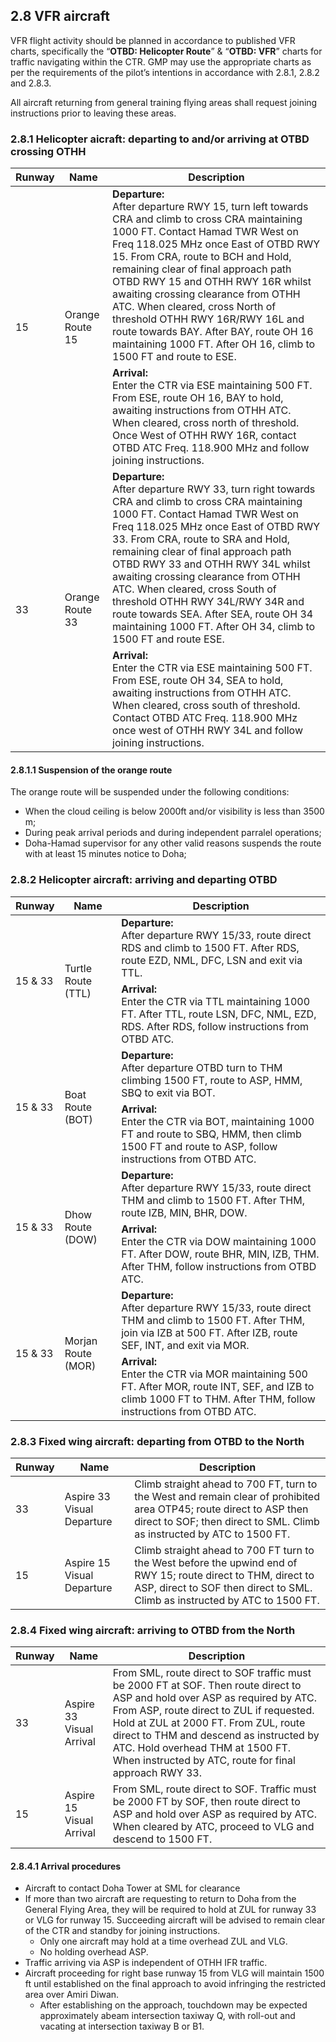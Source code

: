 ## 2.8 VFR aircraft
VFR flight activity should be planned in accordance to published VFR charts, specifically the “**OTBD: Helicopter Route**” & “**OTBD: VFR**” charts for traffic navigating within the CTR. GMP may use the appropriate charts as per the requirements of the pilot’s intentions in accordance with 2.8.1, 2.8.2 and 2.8.3. 

All aircraft returning from general training flying areas shall request joining instructions prior to leaving these areas.

### 2.8.1 Helicopter aicraft: departing to and/or arriving at OTBD crossing OTHH
<table><thead>
  <tr>
    <th>Runway</th>
    <th>Name</th>
    <th>Description</th>
  </tr></thead>
<tbody>
  <tr>
    <td rowspan="2">15</td>
    <td rowspan="2">Orange Route 15</td>
    <td><b>Departure:</b><br>After departure RWY 15, turn left towards CRA and climb to cross CRA maintaining 1000 FT. Contact Hamad TWR West on Freq 118.025 MHz once East of OTBD RWY 15. From CRA, route to BCH and Hold, remaining clear of final approach path OTBD RWY 15 and OTHH RWY 16R whilst awaiting crossing clearance from OTHH ATC. When cleared, cross North of threshold OTHH RWY 16R/RWY 16L and route towards BAY. After BAY, route OH 16 maintaining 1000 FT. After OH 16, climb to 1500 FT and route to ESE.</td>
  </tr>
  <tr>
    <td><b>Arrival:</b><br>Enter the CTR via ESE maintaining 500 FT. From ESE, route OH 16, BAY to hold, awaiting instructions from OTHH ATC. When cleared, cross north of threshold. Once West of OTHH RWY 16R, contact OTBD ATC Freq. 118.900 MHz and follow joining instructions.</td>
  </tr>
  <tr>
    <td rowspan="2">33</td>
    <td rowspan="2">Orange Route 33</td>
    <td><b>Departure:</b><br>After departure RWY 33, turn right towards CRA and climb to cross CRA maintaining 1000 FT. Contact Hamad TWR West on Freq  118.025 MHz once East of OTBD RWY 33. From CRA, route to SRA and Hold, remaining clear of final approach path OTBD RWY 33 and OTHH RWY 34L whilst awaiting crossing clearance from OTHH ATC. When cleared, cross South of threshold OTHH RWY 34L/RWY 34R and route towards SEA. After SEA, route OH 34 maintaining 1000 FT. After OH 34, climb to 1500 FT and route ESE.</td>
  </tr>
  <tr>
    <td><b>Arrival:</b><br>Enter the CTR via ESE maintaining 500 FT. From ESE, route OH 34, SEA to hold, awaiting instructions from OTHH ATC. When cleared, cross south of threshold. Contact OTBD ATC Freq. 118.900 MHz once west of OTHH RWY 34L and follow joining instructions.</td>
  </tr>
</tbody>
</table>

#### 2.8.1.1 Suspension of the orange route
The orange route will be suspended under the following conditions:

- When the cloud ceiling is below 2000ft and/or visibility is less than 3500 m;
- During peak arrival periods and during independent parralel operations;
- Doha-Hamad supervisor for any other valid reasons suspends the route with at least 15 minutes notice to Doha;

### 2.8.2 Helicopter aircraft: arriving and departing OTBD
<table><thead>
  <tr>
    <th>Runway</th>
    <th>Name</th>
    <th>Description</th>
  </tr></thead>
<tbody>
  <tr>
    <td rowspan="2">15 &amp; 33</td>
    <td rowspan="2">Turtle Route (TTL)</td>
    <td><b>Departure:</b><br>After departure RWY 15/33, route direct RDS and climb to 1500 FT. After RDS, route EZD, NML, DFC, LSN and exit via TTL.</td>
  </tr>
  <tr>
    <td><b>Arrival:</b><br>Enter the CTR via TTL maintaining 1000  FT. After TTL, route LSN, DFC, NML, EZD, RDS. After RDS, follow instructions from OTBD ATC.</td>
  </tr>
  <tr>
    <td rowspan="2">15 &amp; 33</td>
    <td rowspan="2">Boat Route (BOT)</td>
    <td><b>Departure:</b><br>After departure OTBD turn to THM climbing 1500 FT, route to ASP, HMM, SBQ to exit via BOT.</td>
  </tr>
  <tr>
    <td><b>Arrival:</b><br>Enter the CTR via BOT, maintaining 1000 FT and route to SBQ, HMM, then climb 1500 FT and route to ASP, follow instructions from OTBD ATC.</td>
  </tr>
  <tr>
    <td rowspan="2">15 &amp; 33</td>
    <td rowspan="2">Dhow Route (DOW)</td>
    <td><b>Departure:</b><br>After departure RWY 15/33, route direct THM and climb to 1500 FT. After THM, route IZB, MIN, BHR, DOW.</td>
  </tr>
  <tr>
    <td><b>Arrival:</b><br>Enter the CTR via DOW maintaining 1000 FT. After DOW, route BHR, MIN, IZB, THM. After THM, follow instructions from OTBD ATC.</td>
  </tr>
  <tr>
    <td rowspan="2">15 &amp; 33</td>
    <td rowspan="2">Morjan Route (MOR)</td>
    <td><b>Departure:</b><br>After departure RWY 15/33, route direct THM and climb to 1500 FT. After THM, join via IZB at 500 FT. After IZB, route SEF, INT, and exit via MOR.</td>
  </tr>
  <tr>
    <td><b>Arrival:</b><br>Enter the CTR via MOR maintaining 500 FT. After MOR, route INT, SEF, and IZB to climb 1000 FT to THM. After THM, follow instructions from OTBD ATC.</td>
  </tr>
</tbody>
</table>

### 2.8.3 Fixed wing aircraft: departing from OTBD to the North
<table><thead>
  <tr>
    <th>Runway</th>
    <th>Name</th>
    <th>Description</th>
  </tr></thead>
<tbody>
  <tr>
    <td>33</td>
    <td>Aspire 33 Visual Departure</td>
    <td>Climb straight ahead to 700 FT, turn to the West and remain clear of prohibited area OTP45; route direct to ASP then direct to SOF; then direct to SML. Climb as instructed by ATC to 1500 FT.</td>
  </tr>
  <tr>
    <td>15</td>
    <td>Aspire 15 Visual Departure</td>
    <td>Climb straight ahead to 700 FT turn to the West before the upwind end of RWY 15; route direct to THM, direct to ASP, direct to SOF then direct to SML. Climb as instructed by ATC to 1500 FT.</td>
  </tr>
</tbody>
</table>

### 2.8.4 Fixed wing aircraft: arriving to OTBD from the North
<table><thead>
  <tr>
    <th>Runway</th>
    <th>Name</th>
    <th>Description</th>
  </tr></thead>
<tbody>
  <tr>
    <td>33</td>
    <td>Aspire 33 Visual Arrival</td>
    <td>From SML, route direct to SOF traffic must be 2000 FT at SOF. Then route direct to ASP and hold over ASP as required by ATC. From ASP, route direct to ZUL if requested. Hold at ZUL at 2000 FT. From ZUL, route direct to THM and descend as instructed by ATC. Hold overhead THM at 1500 FT. When instructed by ATC, route for final approach RWY 33.</td>
  </tr>
  <tr>
    <td>15</td>
    <td>Aspire 15 Visual Arrival</td>
    <td>From SML, route direct to SOF. Traffic must be 2000 FT by SOF, then route direct to ASP and hold over ASP as required by ATC. When cleared by ATC, proceed to VLG and descend to 1500 FT.</td>
  </tr>
</tbody>
</table>

#### 2.8.4.1 Arrival procedures
- Aircraft to contact Doha Tower at SML for clearance
- If more than two aircraft are requesting to return to Doha from the General Flying Area, they will be required to hold at ZUL for runway 33 or VLG for runway 15. Succeeding aircraft will be advised to remain clear of the CTR and standby for joining instructions.
  - Only one aircraft may hold at a time overhead ZUL and VLG.
  - No holding overhead ASP.
- Traffic arriving via ASP is independent of OTHH IFR traffic.
- Aircraft proceeding for right base runway 15 from VLG will maintain 1500 ft until established on the final approach to avoid infringing the restricted area over Amiri Diwan.
  - After establishing on the approach, touchdown may be expected approximately abeam intersection taxiway Q, with roll-out and vacating at intersection taxiway B or B1.